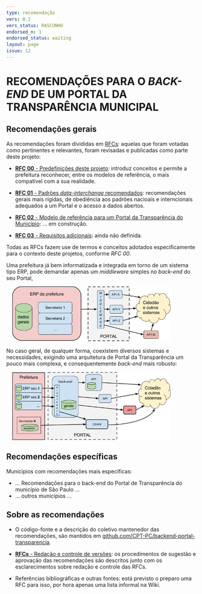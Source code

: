 ```yaml
---
type: recomendação
vers: 0.1
vers_status: RASCUNHO
endorsed_n: 1
endorsed_status: waiting
layout: page
issue: 12
---
```


# RECOMENDAÇÕES PARA O *BACK-END* DE UM PORTAL DA TRANSPARÊNCIA MUNICIPAL

## Recomendações gerais
As recomendações foram divididas em [RFCs](docs/rfcs.md): aquelas que foram votadas como pertinentes e relevantes, foram revisadas e publicadas como parte deste projeto:

* [**RFC 00** - Predefinições deste projeto](docs/rfc00.md): introduz conceitos e permite a prefeitura reconhecer, entre  os modelos de referência, o mais compatível com a sua realidade. 

* [**RFC 01** - Padrões *data-interchange* recomendados](docs/rfc01.md): recomendações gerais mais rígidas, de obediência aos padrões nacioais e interncionais adequados a um Portal e o acesso a dados abertos.

* [**RFC 02** - Modelo de referência para um Portal da Transparência do Município](docs/rfc02.md): ... em construção. 

* [**RFC 03** - Requisitos adicionais](#): ainda não definida.

Todas as RFCs fazem use de termos e conceitos adotados especificamente para o contexto deste projetos, conforme *RFC&#160;00*.

Uma prefeitura já bem informatizada e integrada em torno de um sistema tipo ERP, pode demandar apenas um *middleware* simples no *back-end* do seu Portal, 

&#160;&#160;&#160; ![](assets/rfc00/tipo1B-420px.png)

No caso geral, de qualquer forma, coexistem diversos sistemas e necessidades, exigindo uma arquitetura de Portal da Transparência um pouco mais complexa, e consequentemente *back-end* mais robusto:

&#160;&#160;&#160; ![](assets/rfc00/tipo4-420px.png)

## Recomendações específicas

Municípios com recomendações mais específicas:

* ... Recomendações para o back-end do Portal de Transparência do município de São Paulo ...
* ... outros municípios ...

## Sobre as recomendações

* O código-fonte e a descrição do coletivo mantenedor das recomendações, são mantidos em [github.com/CPT-PC/backend-portal-transparencia](https://github.com/CPT-PC/backend-portal-transparencia).

*  [**RFCs** - Redação e controle de versões](docs/rfcs.md): os procedimentos de sugestão e aprovação das recomendações são descritos junto com os esclarecimentos sobre redação e controle das RFCs.

* Referências bibliográficas e outras fontes: está previsto o preparo uma RFC para isso, por hora apenas uma lista informal na Wiki.


